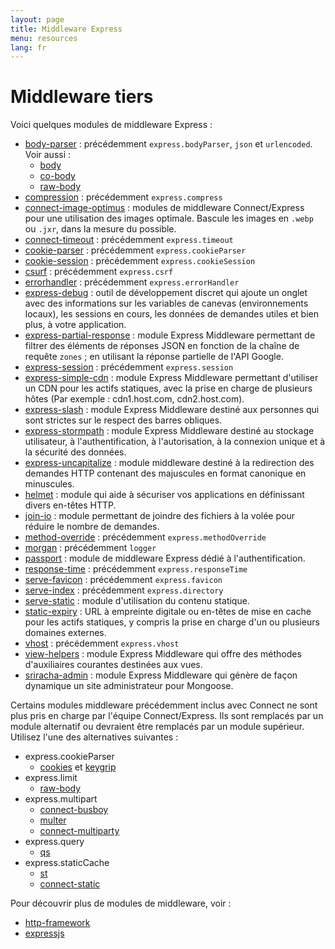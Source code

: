 ```yaml
---
layout: page
title: Middleware Express
menu: resources
lang: fr
---
```

<!---
 Copyright (c) 2016 StrongLoop, IBM, and Express Contributors
 License: MIT
-->

# Middleware tiers

Voici quelques modules de middleware Express :

  - [body-parser](https://github.com/expressjs/body-parser) : précédemment `express.bodyParser`, `json` et `urlencoded`.
  Voir aussi :
    - [body](https://github.com/raynos/body)
    - [co-body](https://github.com/visionmedia/co-body)
    - [raw-body](https://github.com/stream-utils/raw-body)
  - [compression](https://github.com/expressjs/compression) : précédemment `express.compress`
  - [connect-image-optimus](https://github.com/msemenistyi/connect-image-optimus) : modules de middleware Connect/Express pour une utilisation des images optimale. Bascule les images en `.webp` ou `.jxr`, dans la mesure du possible.
  - [connect-timeout](https://github.com/expressjs/timeout) : précédemment `express.timeout`
  - [cookie-parser](https://github.com/expressjs/cookie-parser) : précédemment `express.cookieParser`
  - [cookie-session](https://github.com/expressjs/cookie-session) : précédemment `express.cookieSession`
  - [csurf](https://github.com/expressjs/csurf) : précédemment `express.csrf`
  - [errorhandler](https://github.com/expressjs/errorhandler) : précédemment `express.errorHandler`
  - [express-debug](https://github.com/devoidfury/express-debug) : outil de développement discret qui ajoute un onglet avec des informations sur les variables de canevas (environnements locaux), les sessions en cours, les données de demandes utiles et bien plus, à votre application.
  - [express-partial-response](https://github.com/nemtsov/express-partial-response) : module Express Middleware permettant de filtrer des éléments de réponses JSON en fonction de la chaîne de requête `zones` ; en utilisant la réponse partielle de l'API Google.
  - [express-session](https://github.com/expressjs/session) : précédemment `express.session`
  - [express-simple-cdn](https://github.com/jamiesteven/express-simple-cdn) : module Express Middleware permettant d'utiliser un CDN pour les actifs statiques, avec la prise en charge de plusieurs hôtes (Par exemple : cdn1.host.com, cdn2.host.com).
  - [express-slash](https://github.com/ericf/express-slash) : module Express Middleware destiné aux personnes qui sont strictes sur le respect des barres obliques.
  - [express-stormpath](https://github.com/stormpath/stormpath-express) : module Express Middleware destiné au stockage utilisateur, à l'authentification, à l'autorisation, à la connexion unique et à la sécurité des données.
  - [express-uncapitalize](https://github.com/jamiesteven/express-uncapitalize) : module middleware destiné à la redirection des demandes HTTP contenant des majuscules en format canonique en minuscules.
  - [helmet](https://github.com/helmetjs/helmet) : module qui aide à sécuriser vos applications en définissant divers en-têtes HTTP.
  - [join-io](https://github.com/coderaiser/join-io "join-io") : module permettant de joindre des fichiers à la volée pour réduire le nombre de demandes.
  - [method-override](https://github.com/expressjs/method-override) : précédemment `express.methodOverride`
  - [morgan](https://github.com/expressjs/morgan) : précédemment `logger`
  - [passport](https://github.com/jaredhanson/passport) : module de middleware Express dédié à l'authentification.
  - [response-time](https://github.com/expressjs/response-time) : précédemment `express.responseTime`
  - [serve-favicon](https://github.com/expressjs/serve-favicon) : précédemment `express.favicon`
  - [serve-index](https://github.com/expressjs/serve-index) : précédemment `express.directory`
  - [serve-static](https://github.com/expressjs/serve-static) : module d'utilisation du contenu statique.
  - [static-expiry](https://github.com/paulwalker/connect-static-expiry) : URL à empreinte digitale ou en-têtes de mise en cache pour les actifs statiques, y compris la prise en charge d'un ou plusieurs domaines externes.
  - [vhost](https://github.com/expressjs/vhost) : précédemment `express.vhost`
  - [view-helpers](https://github.com/madhums/node-view-helpers) : module Express Middleware qui offre des méthodes d'auxiliaires courantes destinées aux vues.
  - [sriracha-admin](https://github.com/hdngr/siracha) : module Express Middleware qui génère de façon dynamique un site administrateur pour Mongoose.

Certains modules middleware précédemment inclus avec Connect ne sont plus pris en charge par l'équipe Connect/Express. Ils sont remplacés par un module alternatif ou devraient être remplacés par un module supérieur. Utilisez l'une des alternatives suivantes :

  - express.cookieParser
    - [cookies](https://github.com/jed/cookies) et [keygrip](https://github.com/jed/keygrip)
  - express.limit
    - [raw-body](https://github.com/stream-utils/raw-body)
  - express.multipart
    - [connect-busboy](https://github.com/mscdex/connect-busboy)
    - [multer](https://github.com/expressjs/multer)
    - [connect-multiparty](https://github.com/superjoe30/connect-multiparty)
  - express.query
    - [qs](https://github.com/visionmedia/node-querystring)
  - express.staticCache
    - [st](https://github.com/isaacs/st)
    - [connect-static](https://github.com/andrewrk/connect-static)

Pour découvrir plus de modules de middleware, voir :

 - [http-framework](https://github.com/Raynos/http-framework/wiki/Modules)
 - [expressjs](https://github.com/expressjs)

